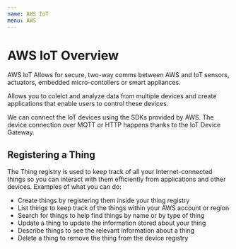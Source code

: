 ```yaml
---
name: AWS IoT
menu: AWS
---
```


# AWS IoT Overview

AWS IoT Allows for secure, two-way comms between AWS and IoT sensors, actuators, embedded micro-contollers or smart appliances.

Allows you to colelct and analyze data from multiple devices and create applications that enable users to control these devices.

We can connect the IoT devices using the SDKs provided by AWS. The device connection over MQTT or HTTP happens thanks to the IoT Device Gateway.

## Registering a Thing

The Thing registry is used to keep track of all your Internet-connected things so you can interact with them efficiently from applications and other devices. Examples of what you can do:

- Create things by registering them inside your thing registry
- List things to keep track of the things within your AWS account or region
- Search for things to help find things by name or by type of thing
- Update a thing to update the information stored about your thing
- Describe things to see the relevant information about a thing
- Delete a thing to remove the thing from the device registry
